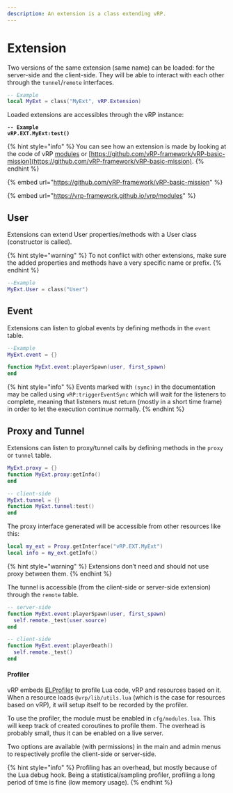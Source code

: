 ```yaml
---
description: An extension is a class extending vRP.
---
```


# Extension

Two versions of the same extension (same name) can be loaded: for the server-side and the client-side. They will be able to interact with each other through the `tunnel`/`remote` interfaces.

```lua
-- Example
local MyExt = class("MyExt", vRP.Extension)
```

Loaded extensions are accessibles through the vRP instance:

<pre class="language-lua"><code class="lang-lua"><strong>-- Example
</strong><strong>vRP.EXT.MyExt:test()
</strong></code></pre>

{% hint style="info" %}
You can see how an extension is made by looking at the code of vRP [modules](https://vrp-framework.github.io/vrp/modules) or [https://github.com/vRP-framework/vRP-basic-mission](https://github.com/vRP-framework/vRP-basic-mission).
{% endhint %}

{% embed url="https://github.com/vRP-framework/vRP-basic-mission" %}

{% embed url="https://vrp-framework.github.io/vrp/modules" %}

## **User**

Extensions can extend User properties/methods with a User class (constructor is called).

{% hint style="warning" %}
To not conflict with other extensions, make sure the added properties and methods have a very specific name or prefix.
{% endhint %}

```lua
--Example
MyExt.User = class("User")
```

## **Event**

Extensions can listen to global events by defining methods in the `event` table.

```lua
--Example
MyExt.event = {}

function MyExt.event:playerSpawn(user, first_spawn)
end
```

{% hint style="info" %}
Events marked with `(sync)` in the documentation may be called using `vRP:triggerEventSync` which will wait for the listeners to complete, meaning that listeners must return (mostly in a short time frame) in order to let the execution continue normally.
{% endhint %}

## **Proxy and Tunnel**

Extensions can listen to proxy/tunnel calls by defining methods in the `proxy` or `tunnel` table.

```lua
MyExt.proxy = {}
function MyExt.proxy:getInfo()
end

-- client-side
MyExt.tunnel = {}
function MyExt.tunnel:test()
end
```

The proxy interface generated will be accessible from other resources like this:

```lua
local my_ext = Proxy.getInterface("vRP.EXT.MyExt")
local info = my_ext.getInfo()
```

{% hint style="warning" %}
Extensions don’t need and should not use proxy between them.
{% endhint %}

The tunnel is accessible (from the client-side or server-side extension) through the `remote` table.

```lua
-- server-side
function MyExt.event:playerSpawn(user, first_spawn)
  self.remote._test(user.source)
end

-- client-side
function MyExt.event:playerDeath()
  self.remote._test()
end
```

#### Profiler <a href="#profiler" id="profiler"></a>

vRP embeds [ELProfiler](https://github.com/ImagicTheCat/ELProfiler) to profile Lua code, vRP and resources based on it. When a resource loads `@vrp/lib/utils.lua` (which is the case for resources based on vRP), it will setup itself to be recorded by the profiler.

To use the profiler, the module must be enabled in `cfg/modules.lua`. This will keep track of created coroutines to profile them. The overhead is probably small, thus it can be enabled on a live server.

Two options are available (with permissions) in the main and admin menus to respectively profile the client-side or server-side.

{% hint style="info" %}
Profiling has an overhead, but mostly because of the Lua debug hook. Being a statistical/sampling profiler, profiling a long period of time is fine (low memory usage).
{% endhint %}
